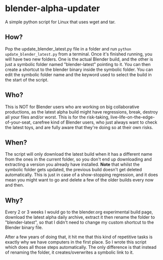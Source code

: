 # blender-alpha-updater

A simple python script for Linux that uses wget and tar.


## How?

Pop the update_blender_latest.py file in a folder and run `python update_blender_latest.py` from a terminal. Once it's finished running, you will have two new folders. One is the actual Blender build, and the other is just a symbolic folder named "blender-latest" pointing to it. You can then create a shortcut to the blender binary inside the symbolic folder. You can edit the symbolic folder name and the keyword used to select the build in the start of the script.


## Who?

This is NOT for Blender users who are working on big collaborative productions, as the latest alpha build might have regressions, break, destroy all your files and/or worst. This is for the risk-taking, live-life-on-the-edge-of-your-seat, carefree kind of Blender users, who just always want to check the latest toys, and are fully aware that they're doing so at their own risks.


## When?

The script will only download the latest build when it has a different name from the ones in the current folder, so you don't end up downloading and extracting a version you already have installed. **Note** that whilst the symbolic folder gets updated, the previous build doesn't get deleted automatically. This is just in case of a show-stopping regression, and it does mean you might want to go and delete a few of the older builds every now and then.


## Why?

Every 2 or 3 weeks I would go to the blender.org experimental build page, download the latest alpha daily archive, extract it then rename the folder to "blender-latest", so that I didn't need to change my custom shortcut to the Blender binary file.

After a few years of doing that, it hit me that this kind of repetitive tasks is exactly why we have computers in the first place. So I wrote this script which does all those steps automatically. The only difference is that instead of renaming the folder, it creates/overwrites a symbolic link to it. 

